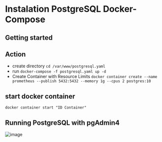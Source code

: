 # Instalation PostgreSQL Docker-Compose


## Getting started

## Action
- create directory `cd /var/www/postgresql.yaml`
- run `docker-compose -f postgresql.yaml up -d`
- Create Container with Resource Limits `docker container create --name prometheus --publish 5432:5432 --memory 1g --cpus 2 postgres:10 `

## start docker container
`docker container start "ID Container"`

## Running PostgreSQL with pgAdmin4
![image](https://user-images.githubusercontent.com/64342247/157355316-352f759c-7b14-48f8-a223-e654f214c092.png)




 



